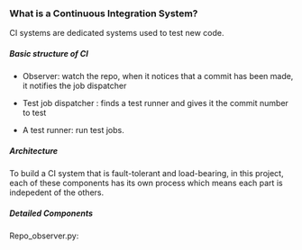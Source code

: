 ### What is a Continuous Integration System?

CI systems are dedicated systems used to test new code.



##### Basic structure of CI

* Observer: watch the repo, when it notices that a commit has been made, it notifies the job dispatcher

* Test job dispatcher : finds a test runner and gives it the commit number to test

* A test runner: run test jobs.

##### Architecture

To build a CI system that is fault-tolerant and load-bearing, in this project, each of these components has its own process which means each part is indepedent of the others.



##### Detailed Components

Repo_observer.py: 